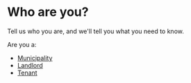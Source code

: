 ---
---
Who are you?
============

Tell us who you are, and we'll tell you what you need to know.

Are you a:

*   [Municipality](municipalities)
*   [Landlord](landlords)
*   [Tenant](tenants)
